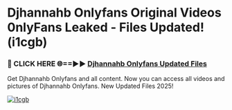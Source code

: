 # Djhannahb Onlyfans Original Videos 0nlyFans Leaked - Files Updated! (i1cgb)

<h3>🔴 CLICK HERE 🌐==►► <a href="https://tinyurl.com/4seja8ks" rel="nofollow">Djhannahb Onlyfans Updated Files</a></h3>

Get Djhannahb Onlyfans and all content. Now you can access all videos and pictures of Djhannahb Onlyfans. New Updated Files 2025!

[![i1cgb](https://i.imgur.com/EWjZXRe.gif)](https://tinyurl.com/4seja8ks)
